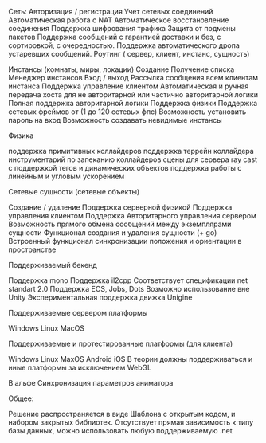 Сеть:
Авторизация / регистрация
Учет сетевых соединений
Автоматическая работа с NAT
Автоматическое восстановление соединения
Поддержка шифрования трафика
Защита от подмены пакетов
Поддержка сообщений с гарантией доставки и без, с сортировкой, с очередностью.
Поддержка автоматического дропа устаревших сообщений.
Роутинг ( сервер, клиент, инстанс, сущность)

Инстансы (комнаты, миры, локации)
Создание
Получение списка
Менеджер инстансов
Вход / выход
Рассылка сообщения всем клиентам инстанса
Поддержка управление клиентом
Автоматическая и ручная передача хоста для не авторитарной или частично авторитарной логики
Полная поддержка авторитарной логики
Поддержка физики
Поддержка сетевых фреймов от (1 до 120 сетевых фпс)
Возможность установить пароль на вход
Возможность создавать невидимые инстансы

Физика

поддержка примитивных коллайдеров
поддержка террейн коллайдера
инструментарий по запеканию коллайдеров сцены для сервера
ray cast с поддержкой тегов и динамических объектов
поддержка работы с линейным и угловым ускорением

Сетевые сущности (сетевые объекты)

Создание / удаление
Поддержка серверной физикой
Поддержка управления клиентом
Поддержка Авторитарного управления сервером
Возможность прямого обмена сообщений между экземплярами сущности
Функционал создания и удаления сущности (+ go)
Встроенный функционал синхронизации положения и ориентации в пространстве

Поддерживаемый бекенд

Поддержка mono
Поддержка il2cpp
Соответствует спецификации net standart 2.0
Поддержка ECS, Jobs, Dots
Возможно использование вне Unity
Экспериментальная поддержка движка Unigine

Поддерживаемые сервером платформы

Windows
Linux
MacOS

 Поддерживаемые и протестированные платформы (для клиента)

Windows
Linux
MaxOS
Android
iOS
 В теории должны поддерживаться и иные платформы за исключением WebGL

В альфе
Синхронизация параметров аниматора

Общее:

Решение распространяется в виде Шаблона с открытым кодом, и набором закрытых библиотек.
Отсутствует прямая зависимость к типу базы данных, можно использовать любую поддерживаемую .net
